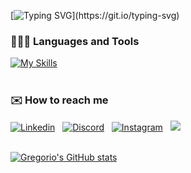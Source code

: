 [![Typing SVG](https://readme-typing-svg.demolab.com?font=Noto+Sans+Japanese&size=30&duration=3000&pause=1000&color=FFB3C6&center=true&multiline=true&random=false&height=80&width=435&lines=Hi!+I'm+Gregorio+%E2%98%81;Welcome+to+my+profile!)](https://git.io/typing-svg)
</div>

### 👨🏻‍💻 Languages and Tools

[![My Skills](https://skillicons.dev/icons?i=js,html,css,nodejs,express,mongodb,postgres,sequelize,react,vite)](https://skillicons.dev)
<br><br>

### ✉️ How to reach me

[![Linkedin](https://skillicons.dev/icons?i=linkedin)](https://www.linkedin.com/in/gregoriotsr/)  &nbsp; [![Discord](https://skillicons.dev/icons?i=discord)](discordapp.com/users/310267269923995650)  &nbsp; [![Instagram](https://skillicons.dev/icons?i=instagram)](https://www.instagram.com/friskg_/)  &nbsp; <a href="mailto:gralfonsotr@gmail.com"> <img src="https://skillicons.dev/icons?i=gmail" />
<br><br>

[![Gregorio's GitHub stats](https://github-readme-stats.vercel.app/api?username=GREGORIOtsr&theme=synthwave&show_icon=true&hide=issues)](https://github.com/anuraghazra/github-readme-stats)

